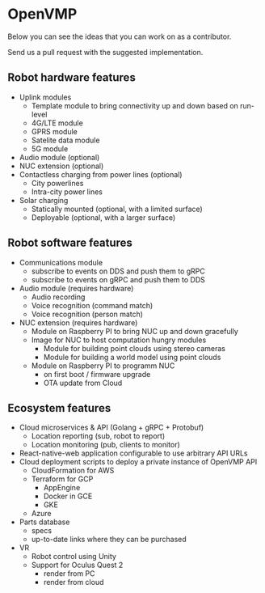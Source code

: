# OpenVMP

Below you can see the ideas that you can work on as a contributor.

Send us a pull request with the suggested implementation.

## Robot hardware features

- Uplink modules
  - Template module to bring connectivity up and down based on run-level
  - 4G/LTE module
  - GPRS module
  - Satelite data module
  - 5G module
- Audio module (optional)
- NUC extension (optional)
- Contactless charging from power lines (optional)
  - City powerlines
  - Intra-city power lines
- Solar charging
  - Statically mounted (optional, with a limited surface)
  - Deployable (optional, with a larger surface)

## Robot software features

- Communications module
  - subscribe to events on DDS and push them to gRPC
  - subscribe to events on gRPC and push them to DDS
- Audio module (requires hardware)
  - Audio recording
  - Voice recognition (command match)
  - Voice recognition (person match)
- NUC extension (requires hardware)
  - Module on Raspberry PI to bring NUC up and down gracefully
  - Image for NUC to host computation hungry modules
    - Module for building point clouds using stereo cameras
    - Module for building a world model using point clouds
  - Module on Raspberry PI to programm NUC
    - on first boot / firmware upgrade
    - OTA update from Cloud

## Ecosystem features

- Cloud microservices & API (Golang + gRPC + Protobuf)
  - Location reporting (sub, robot to report)
  - Location monitoring (pub, clients to monitor)
- React-native-web application configurable to use arbitrary API URLs
- Cloud deployment scripts to deploy a private instance of OpenVMP API
  - CloudFormation for AWS
  - Terraform for GCP
  	 - AppEngine
  	 - Docker in GCE
  	 - GKE
  - Azure
- Parts database
  - specs
  - up-to-date links where they can be purchased
- VR
  - Robot control using Unity
  - Support for Oculus Quest 2
    - render from PC
    - render from cloud


